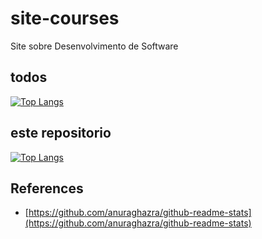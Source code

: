 # site-courses

Site sobre Desenvolvimento de Software

## todos

[![Top Langs](https://github-readme-stats.vercel.app/api/top-langs/?username=heviane&layout=compact)](https://github.com/heviane/site-courses)

## este repositorio

[![Top Langs](https://github-readme-stats.vercel.app/api/top-langs/?username=heviane&exclude_repo=dio-dio-desafio-github-BKP,clone-instagram,site-bootstrap,ui-github-api,app-curriculum,katacoda-scenarios,api-monitor-memory,api-url-shortener,api-ms-authentication,game-genius,github-slideshow)](https://github.com/heviane/site-courses)

## References

- [https://github.com/anuraghazra/github-readme-stats](https://github.com/anuraghazra/github-readme-stats)
